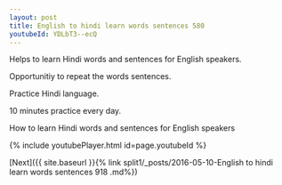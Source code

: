 ```yaml
---
layout: post
title: English to hindi learn words sentences 580 
youtubeId: YDLbT3--ecQ
---
```

 
 
Helps to learn Hindi words and sentences for English speakers.

Opportunitiy to repeat the words sentences. 

Practice Hindi language. 
 
10 minutes practice every day. 
 
How to learn Hindi words and sentences for English speakers 
 
{% include youtubePlayer.html id=page.youtubeId %}
 
 
[Next]({{ site.baseurl }}{% link  split1/_posts/2016-05-10-English to hindi learn words sentences 918 .md%})
 
